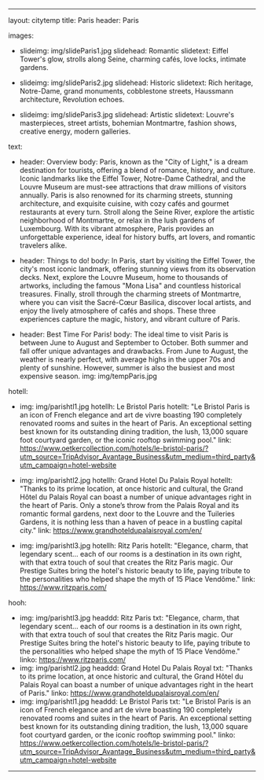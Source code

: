 ---

layout: citytemp
title: Paris
header: Paris


images:
- slideimg: img/slideParis1.jpg
  slidehead: Romantic
  slidetext: Eiffel Tower's glow, strolls along Seine, charming cafés, love locks, intimate gardens.

- slideimg: img/slideParis2.jpg
  slidehead: Historic
  slidetext: Rich heritage, Notre-Dame, grand monuments, cobblestone streets, Haussmann architecture, Revolution echoes.

- slideimg: img/slideParis3.jpg
  slidehead: Artistic
  slidetext: Louvre's masterpieces, street artists, bohemian Montmartre, fashion shows, creative energy, modern galleries.


text:
- header: Overview
  body: Paris, known as the "City of Light," is a dream destination for tourists, offering a blend of romance, history, and culture. Iconic landmarks like the Eiffel Tower, Notre-Dame Cathedral, and the Louvre Museum are must-see attractions that draw millions of visitors annually. Paris is also renowned for its charming streets, stunning architecture, and exquisite cuisine, with cozy cafés and gourmet restaurants at every turn. Stroll along the Seine River, explore the artistic neighborhood of Montmartre, or relax in the lush gardens of Luxembourg. With its vibrant atmosphere, Paris provides an unforgettable experience, ideal for history buffs, art lovers, and romantic travelers alike.

- header: Things to do!
  body: In Paris, start by visiting the Eiffel Tower, the city's most iconic landmark, offering stunning views from its observation decks. Next, explore the Louvre Museum, home to thousands of artworks, including the famous "Mona Lisa" and countless historical treasures. Finally, stroll through the charming streets of Montmartre, where you can visit the Sacré-Cœur Basilica, discover local artists, and enjoy the lively atmosphere of cafés and shops. These three experiences capture the magic, history, and vibrant culture of Paris.
  
- header: Best Time For Paris!
  body: The ideal time to visit Paris is between June to August and September to October. Both summer and fall offer unique advantages and drawbacks. From June to August, the weather is nearly perfect, with average highs in the upper 70s and plenty of sunshine. However, summer is also the busiest and most expensive season.
  img: img/tempParis.jpg

hotell:
  - img: img/parishtl1.jpg
    hotellh: Le Bristol Paris
    hotellt: "Le Bristol Paris is an icon of French elegance and art de vivre boasting 190 completely renovated rooms and suites in the heart of Paris. An exceptional setting best known for its outstanding dining tradition, the lush, 13,000 square foot courtyard garden, or the iconic rooftop swimming pool."
    link: https://www.oetkercollection.com/hotels/le-bristol-paris/?utm_source=TripAdvisor_Avantage_Business&utm_medium=third_party&utm_campaign=hotel-website

  - img: img/parishtl2.jpg
    hotellh: Grand Hotel Du Palais Royal
    hotellt: "Thanks to its prime location, at once historic and cultural, the Grand Hôtel du Palais Royal can boast a number of unique advantages right in the heart of Paris. Only a stone’s throw from the Palais Royal and its romantic formal gardens, next door to the Louvre and the Tuileries Gardens, it is nothing less than a haven of peace in a bustling capital city."
    link: https://www.grandhoteldupalaisroyal.com/en/

  - img: img/parishtl3.jpg
    hotellh: Ritz Paris
    hotellt: "Elegance, charm, that legendary scent... each of our rooms is a destination in its own right, with that extra touch of soul that creates the Ritz Paris magic. Our Prestige Suites bring the hotel's historic beauty to life, paying tribute to the personalities who helped shape the myth of 15 Place Vendôme."
    link: https://www.ritzparis.com/

hooh:
  - img: img/parishtl3.jpg
    headdd: Ritz Paris
    txt: "Elegance, charm, that legendary scent... each of our rooms is a destination in its own right, with that extra touch of soul that creates the Ritz Paris magic. Our Prestige Suites bring the hotel's historic beauty to life, paying tribute to the personalities who helped shape the myth of 15 Place Vendôme."
    linko: https://www.ritzparis.com/
  - img: img/parishtl2.jpg
    headdd: Grand Hotel Du Palais Royal
    txt: "Thanks to its prime location, at once historic and cultural, the Grand Hôtel du Palais Royal can boast a  number of unique advantages right in the heart of Paris."
    linko: https://www.grandhoteldupalaisroyal.com/en/
  - img: img/parishtl1.jpg
    headdd:  Le Bristol Paris
    txt: "Le Bristol Paris is an icon of French elegance and art de vivre boasting 190 completely renovated rooms and suites in the heart of Paris. An exceptional setting best known for its outstanding dining tradition, the lush, 13,000 square foot courtyard garden, or the iconic rooftop swimming pool."
    linko: https://www.oetkercollection.com/hotels/le-bristol-paris/?utm_source=TripAdvisor_Avantage_Business&utm_medium=third_party&utm_campaign=hotel-website
    

---